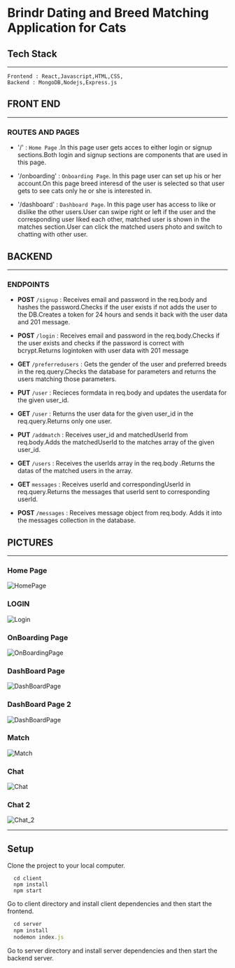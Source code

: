 # Brindr Dating and Breed Matching Application for Cats 


## Tech Stack  
----------------------------------------------------------------
    Frontend : React,Javascript,HTML,CSS,
    Backend : MongoDB,Nodejs,Express.js
    
## FRONT END
----------------------------------------------------------------
### ROUTES AND PAGES

* '/' : `Home Page` .In this page user gets acces  to either login or     signup sections.Both login and signup sections are components that are used in this page.

*  '/onboarding' : `Onboarding Page`. In this page user can set up  his or her account.On this page  breed interesd of the user is selected so that user gets to see cats only he or she is interested in.

*  '/dashboard' : `Dashboard Page`. In this page user has access to like or dislike the other users.User can swipe right or left if the user and the corresponding user liked each other, matched user is shown in the matches section.User can click the matched users photo and switch to chatting with other user.


## BACKEND
----------------------------------------------------------------
### ENDPOINTS
  
  * **POST** `/signup` : Receives email and password in the req.body and hashes the password.Checks if the user exists if not adds the user to the DB.Creates a token for 24 hours and sends it back with the user data and 201 message.
  
  * **POST** `/login` : Receives email and password in the req.body.Checks if the user exists and checks if the password is correct with bcrypt.Returns logintoken with user data with 201 message
  
  * **GET**  `/preferredusers` : Gets the gender of the user and preferred breeds in the req.query.Checks the database for parameters and returns the users matching those parameters.
  
  * **PUT**  `/user` : Recieces formdata in req.body and updates the userdata for the given user_id.
  
  *  **GET**  `/user` : Returns the user data for the given user_id in the req.query.Returns only one user.
  
  * **PUT** `/addmatch` : Receives user_id and matchedUserId from req.body.Adds the matchedUserId to the matches array of the given user_id.
  
  * **GET** `/users` : Receives the userIds array in the req.body .Returns the datas of the matched users in the array.
  
  * **GET** `messages` : Receives userId and correspondingUserId in req.query.Returns the messages that userId sent to corresponding userId.
  
  * **POST** `/messages` : Receives message object from req.body. Adds it into the messages collection in the database.

  ## PICTURES
  ----------------------------------------------------------------
### Home Page
 ![HomePage](application_images/HomePage.png)

### LOGIN 
 ![Login](application_images/Login.png)

### OnBoarding Page
![OnBoardingPage](application_images/OnboardingPage.png)

### DashBoard Page
![DashBoardPage](application_images/DashBoardPage.png)

### DashBoard Page 2
![DashBoardPage](application_images/DashBoard_2.png)

### Match
![Match](application_images/Match.png)

### Chat
![Chat](application_images/Chat.png)

### Chat 2
![Chat_2](application_images/Chat_2.png)
 
---------------------------------------------------------------------

## Setup

  Clone the project to your local computer.

  ````
    cd client
    npm install
    npm start 
  ````
  Go to client directory and install client dependencies and then start the frontend.

  ````javascript
    cd server
    npm install
    nodemon index.js 
  ````
  Go to server directory and install server dependencies and then start the backend server.

  

